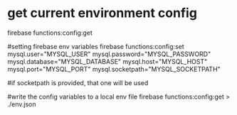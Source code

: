 # get current environment config
firebase functions:config:get

#setting firebase env variables
firebase functions:config:set mysql.user="MYSQL_USER" mysql.password="MYSQL_PASSWORD" mysql.database="MYSQL_DATABASE" mysql.host="MYSQL_HOST" mysql.port="MYSQL_PORT" mysql.socketpath="MYSQL_SOCKETPATH"

#if socketpath is provided, that one will be used

#write the config variables to a local env file
firebase functions:config:get > ./env.json